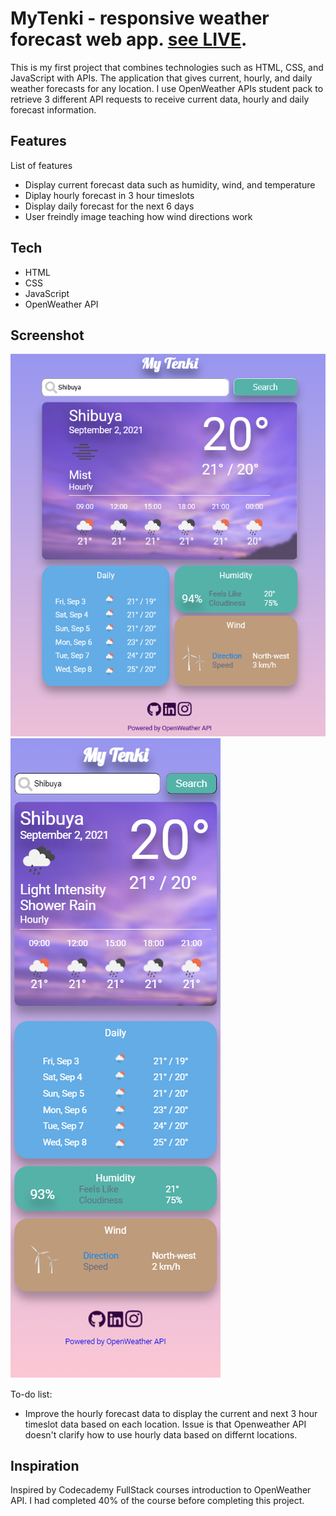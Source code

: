 # MyTenki - responsive weather forecast web app. [see LIVE](https://mytenki.netlify.app/).
This is my first project that combines technologies such as HTML, CSS, and JavaScript with APIs. 
The application that gives current, hourly, and daily weather forecasts for any location. 
I use OpenWeather APIs student pack to retrieve 3 different API requests to receive current data, hourly and daily forecast information.    

## Features
List of features 
* Display current forecast data such as humidity, wind, and temperature
* Diplay hourly forecast in 3 hour timeslots
* Display daily forecast for the next 6 days
* User freindly image teaching how wind directions work

## Tech
* HTML
* CSS
* JavaScript
* OpenWeather API

## Screenshot
![web result page](https://raw.githubusercontent.com/OybekJP/mytenki/master/images/screenshots/Result%20page.png)
![mobile result page](https://raw.githubusercontent.com/OybekJP/mytenki/master/images/screenshots/mobile%20result%20page.png)

To-do list:
* Improve the hourly forecast data to display the current and next 3 hour timeslot data based on each location. Issue is that Openweather API doesn't clarify how to use hourly data based on differnt locations.  

## Inspiration
Inspired by Codecademy FullStack courses introduction to OpenWeather API. I had completed 40% of the course before completing this project.
